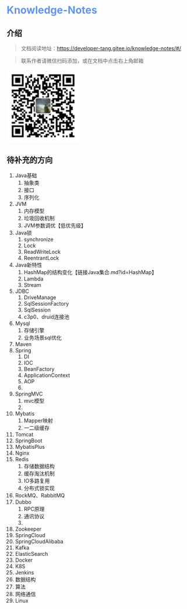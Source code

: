 <h1 style="color: cornflowerblue">Knowledge-Notes</h1>

## 介绍

> 文档阅读地址：https://developer-tang.gitee.io/knowledge-notes/#/

> 联系作者请微信扫码添加，或在文档中点击右上角邮箱

![微信扫一扫](doc/images/微信二维码.jpg "微信二维码")

## 待补充的方向

1. Java基础
    1. 抽象类
    2. 接口
    3. 序列化
2. JVM
    1. 内存模型
    2. 垃圾回收机制
    3. JVM参数调优【低优先级】
3. Java锁
    1. synchronize
    2. Lock
    3. ReadWriteLock
    4. ReentrantLock
4. Java新特性
    1. HashMap的结构变化【链接Java集合.md?id=HashMap】
    2. Lambda
    3. Stream
5. JDBC
    1. DriveManage
    2. SqlSessionFactory
    3. SqlSession
    4. c3p0、druid连接池
6. Mysql
    1. 存储引擎
    2. 业务场景sql优化
7. Maven
8. Spring
    1. DI
    2. IOC
    3. BeanFactory
    4. ApplicationContext
    5. AOP
    6.
9. SpringMVC
    1. mvc模型
    2.
10. Mybatis
    1. Mapper映射
    2. 一二级缓存
11. Tomcat
12. SpringBoot
13. MybatisPlus
14. Nginx
15. Redis
    1. 存储数据结构
    2. 缓存淘汰机制
    3. IO多路复用
    4. 分布式锁实现
16. RockMQ、RabbitMQ
17. Dubbo
    1. RPC原理
    2. 通讯协议
    3.
18. Zookeeper
19. SpringCloud
20. SpringCloudAlibaba
21. Kafka
22. ElasticSearch
23. Docker
24. K8S
25. Jenkins
26. 数据结构
27. 算法
28. 网络通信
29. Linux
